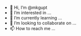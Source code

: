 - 👋 Hi, I’m @mkgupt
- 👀 I’m interested in ...
- 🌱 I’m currently learning ...
- 💞️ I’m looking to collaborate on ...
- 📫 How to reach me ...

<!---
mkgupt/mkgupt is a ✨ special ✨ repository because its `README.md` (this file) appears on your GitHub profile.
You can click the Preview link to take a look at your changes.
--->
